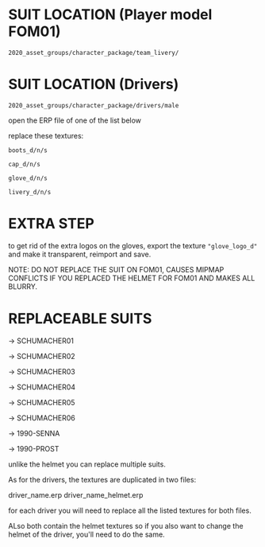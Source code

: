 # SUIT LOCATION (Player model FOM01)

`2020_asset_groups/character_package/team_livery/`

# SUIT LOCATION (Drivers)

`2020_asset_groups/character_package/drivers/male`

open the ERP file of one of the list below

replace these textures:

`boots_d/n/s`

`cap_d/n/s`

`glove_d/n/s`

`livery_d/n/s`

# EXTRA STEP

to get rid of the extra logos on the gloves, export the texture `"glove_logo_d"` and make it transparent, reimport and save.


NOTE: DO NOT REPLACE THE SUIT ON FOM01, CAUSES MIPMAP CONFLICTS IF YOU REPLACED THE HELMET FOR FOM01 AND MAKES ALL BLURRY.

# REPLACEABLE SUITS

-> SCHUMACHER01

-> SCHUMACHER02

-> SCHUMACHER03

-> SCHUMACHER04

-> SCHUMACHER05

-> SCHUMACHER06

-> 1990-SENNA

-> 1990-PROST

unlike the helmet you can replace multiple suits.


As for the drivers, the textures are duplicated in two files:

driver_name.erp
driver_name_helmet.erp

for each driver you will need to replace all the listed textures for both files.

ALso both contain the helmet textures so if you also want to change the helmet of the driver, you'll need to do the same.
